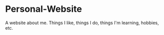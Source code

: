 # Personal-Website
A website about me. Things I like, things I do, things I'm learning, hobbies, etc.
